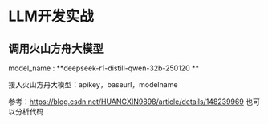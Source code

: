 # LLM开发实战

## 调用火山方舟大模型
model_name :  **deepseek-r1-distill-qwen-32b-250120 **

接入火山方舟大模型：apikey，baseurl，modelname

参考：https://blog.csdn.net/HUANGXIN9898/article/details/148239969
也可以分析代码：


